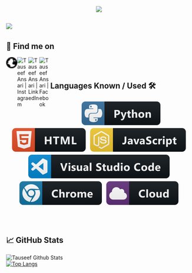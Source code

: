 <h1 align="center">
  <a href="https://git.io/typing-svg">
    <img src="https://readme-typing-svg.herokuapp.com/?lines=Hey+There+👋;I+am+Tauseef+Ansari;Welcome+to+My+Profile!&center=true&size=30">
  </a>
</h1>

### ![](https://komarev.com/ghpvc/?username=your-github-username&color=blueviolet)


## &#129309; Find me on

[<img align="left" alt="tauseefansari.github.io" width="30px" src="https://raw.githubusercontent.com/iconic/open-iconic/master/svg/globe.svg" />](https://tauseefansari.github.io/)
[<img align="left" alt="Tauseef Ansari | Instagram" width="30px" src="https://cdn.jsdelivr.net/npm/simple-icons@v3/icons/instagram.svg" />](https://www.instagram.com/tauseef__ansari)
[<img align="left" alt="Tauseef Ansari | LinkedIn" width="30px" src="https://cdn.jsdelivr.net/npm/simple-icons@v3/icons/linkedin.svg" />](https://www.linkedin.com/in/tauseef-ansari)
[<img align="left" alt="Tauseef Ansari | Facebook" width="30px" src="https://cdn.jsdelivr.net/npm/simple-icons@v3/icons/facebook.svg" />](https://www.facebook.com/tauseef51)
<br><br>

##  Languages Known / Used 🛠️

<p align="center">
  <img src="https://raw.githubusercontent.com/8bithemant/8bithemant/master/svg/dev/languages/python.svg" alt="Twitter" style="vertical-align:top; margin:4px">
  <img src="https://raw.githubusercontent.com/8bithemant/8bithemant/master/svg/dev/languages/html.svg" alt="Twitter" style="vertical-align:top; margin:4px">
  <img src="https://raw.githubusercontent.com/8bithemant/8bithemant/master/svg/dev/languages/js.svg" alt="Twitter" style="vertical-align:top; margin:4px">
  <img src="https://raw.githubusercontent.com/8bithemant/8bithemant/master/svg/dev/tools/visualstudio_code.svg" alt="Twitter" style="vertical-align:top; margin:4px">
  <img src="https://raw.githubusercontent.com/8bithemant/8bithemant/master/svg/dev/misc/chrome.svg" alt="Twitter" style="vertical-align:top; margin:4px">
  <img src="https://raw.githubusercontent.com/8bithemant/8bithemant/master/svg/dev/misc/cloud.svg" alt="Twitter" style="vertical-align:top; margin:4px">
</p>
<br><br>

## &#x1f4c8; GitHub Stats

![Tauseef Github Stats](https://github-readme-stats.vercel.app/api?username=tauseefansari&show_icons=true&theme=dark)
<br>
[![Top Langs](https://github-readme-stats.vercel.app/api/top-langs/?username=tauseefansari&theme=dark)](https://github.com/anuraghazra/github-readme-stats)

<!--
**tauseefansari/tauseefansari** is a ✨ _special_ ✨ repository because its `README.md` (this file) appears on your GitHub profile.

Here are some ideas to get you started:

- 🔭 I’m currently working on ...
- 🌱 I’m currently learning ...
- 👯 I’m looking to collaborate on ...
- 🤔 I’m looking for help with ...
- 💬 Ask me about ...
- 📫 How to reach me: ...
- 😄 Pronouns: ...
- ⚡ Fun fact: ...
-->
